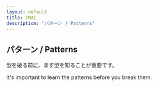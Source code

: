 ```yaml
---
layout: default
title: TMAI
description: "パターン / Patterns"
---
```



## **パターン / Patterns**

型を破る前に、まず型を知ることが重要です。

It's important to learn the patterns before you break them.
